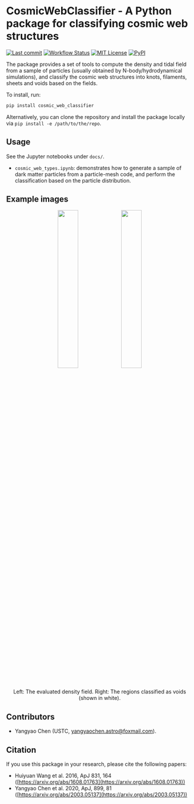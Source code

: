 # CosmicWebClassifier - A Python package for classifying cosmic web structures

[![Last commit](https://img.shields.io/github/last-commit/ChenYangyao/cosmic_web_classifier/master)](https://github.com/ChenYangyao/cosmic_web_classifier/commits/master)
[![Workflow Status](https://img.shields.io/github/actions/workflow/status/ChenYangyao/cosmic_web_classifier/run-test.yml)](https://github.com/ChenYangyao/cosmic_web_classifier/actions/workflows/run-test.yml)
[![MIT License](https://img.shields.io/badge/License-MIT-blue)](https://github.com/ChenYangyao/cosmic_web_classifier/blob/master/LICENSE)
[![PyPI](https://img.shields.io/pypi/v/cosmic_web_classifier)](https://pypi.org/project/cosmic_web_classifier/)

The package provides a set of tools to compute the density and tidal field from a sample of particles (usually obtained by N-body/hydrodynamical simulations), and classify the cosmic web structures into knots, filaments, sheets and voids based on the fields.

To install, run:
```bash
pip install cosmic_web_classifier
```
Alternatively, you can clone the repository and install the package locally via `pip install -e /path/to/the/repo`.


## Usage 

See the Jupyter notebooks under `docs/`.
- `cosmic_web_types.ipynb`: demonstrates how to generate a sample of dark matter particles from a particle-mesh code, and perform the classification based on the particle distribution.

## Example images

<div align="center">
    <div align="middle">
        <img width="33%" src="https://raw.githubusercontent.com/ChenYangyao/cosmic_web_classifier/master/docs/figures/density.jpeg"/>
        <img width="33%" src="https://raw.githubusercontent.com/ChenYangyao/cosmic_web_classifier/master/docs/figures/voids.jpeg"/>
    </div>
    <div width="80%">Left: The evaluated density field. Right: The regions classified as voids (shown in white).</div>
</div>


## Contributors

- Yangyao Chen (USTC, [yangyaochen.astro@foxmail.com](mailto:yangyaochen.astro@foxmail.com)).

## Citation

If you use this package in your research, please cite the following papers:
- Huiyuan Wang et al. 2016, ApJ 831, 164 ([https://arxiv.org/abs/1608.01763](https://arxiv.org/abs/1608.01763))
- Yangyao Chen et al. 2020, ApJ, 899, 81 ([https://arxiv.org/abs/2003.05137](https://arxiv.org/abs/2003.05137))